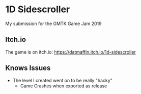 # 1D Sidescroller
My submission for the GMTK Game Jam 2019

## Itch.io
The game is on itch.io: https://datmaffin.itch.io/1d-sidescroller

## Knows Issues
* The level I created went on to be really "hacky"
  - Game Crashes when exported as release
